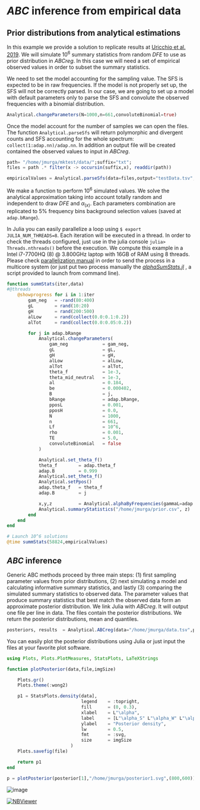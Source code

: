 # *ABC* inference from empirical data

## Prior distributions from analytical estimations

In this example we provide a solution to replicate results at [Uricchio et al. 2019](https://doi.org/10.1038/s41559-019-0890-6). We will simulate $10^6$ summary statistics from random *DFE* to use as prior distribution in *ABCreg*. In this case we will need a set of empirical observed values in order to subset the summary statistics.

We need to set the model accounting for the sampling value. The SFS is expected to be in raw frequencies. If the model is not properly set up, the SFS will not be correctly parsed. In our case, we are going to set up a model with default parameters only to parse the SFS and convolute the observed frequencies with a binomial distribution.

```julia
Analytical.changeParameters(N=1000,n=661,convoluteBinomial=true)
```

Once the model account for the number of samples we can open the files. The function `Analytical.parseSfs` will return polymorphic and divergent counts and SFS accounting for the whole spectrum: `collect(1:adap.nn)/adap.nn`. In addition an output file will be created contained the observed values to input in *ABCreg*.

```julia
path= "/home/jmurga/mktest/data/";suffix="txt";
files = path .* filter(x -> occursin(suffix,x), readdir(path))

empiricalValues = Analytical.parseSfs(data=files,output="testData.tsv",sfsColumns=[3,5],divColumns=[6,7])
```

We make a function to perform $10^6$ simulated values. We solve the analytical approximation taking into account totally random and independent to draw *DFE* and $\alpha_{(x)}$. Each parameters combination are replicated to 5% frequency bins background selection values (saved at `adap.bRange`). 

In Julia you can easily parallelize a loop using ```$ export JULIA_NUM_THREADS=8```. Each iteration will be executed in a thread. In order to check the threads configured, just use in the julia console ```julia> Threads.nthreads()``` before the execution. We compute this example in a Intel i7-7700HQ (8) @ 3.800GHz laptop with 16GB of RAM using 8 threads. Please check [parallelization manual](https://docs.julialang.org/en/v1/manual/parallel-computing/) in order to send the process in a multicore system (or just put two process manually the [*alphaSumStats.jl*](https://github.com/jmurga/Analytical.jl/blob/master/scripts/alphaSumStats.jl) , a script provided to launch from command line).

```julia
function summStats(iter,data)
#@threads
	@showprogress for i in 1:iter
		gam_neg   = -rand(80:400)
		gL        = rand(10:20)
		gH        = rand(200:500)
		alLow     = rand(collect(0.0:0.1:0.2))
		alTot     = rand(collect(0.0:0.05:0.2))

		for j in adap.bRange
			Analytical.changeParameters(
				gam_neg             = gam_neg,
				gL                  = gL,
				gH                  = gH,
				alLow               = alLow,
				alTot               = alTot,
				theta_f             = 1e-3,
				theta_mid_neutral   = 1e-3,
				al                  = 0.184,
				be                  = 0.000402,
				B                   = j,
				bRange              = adap.bRange,
				pposL               = 0.001,
				pposH               = 0.0,
				N                   = 1000,
				n                   = 661,
				Lf                  = 10^6,
				rho                 = 0.001,
				TE                  = 5.0,
				convoluteBinomial   = false
			)

			Analytical.set_theta_f()
			theta_f        = adap.theta_f
			adap.B         = 0.999
			Analytical.set_theta_f()
			Analytical.setPpos()
			adap.theta_f   = theta_f
			adap.B         = j

			x,y,z          = Analytical.alphaByFrequencies(gammaL=adap.gL,gammaH=adap.gH,pposL=adap.pposL,pposH=adap.pposH,observedData=data)
			Analytical.summaryStatistics("/home/jmurga/prior.csv", z)
		end
	end
end

# Launch 10^6 solutions
@time summStats(58824,empiricalValues)
```

## *ABC* inference
Generic ABC methods proceed by three main steps: (1) first sampling parameter values from prior distributions, (2) next simulating a model and calculating informative summary statistics, and lastly (3) comparing the simulated summary statistics to observed data. The parameter values that produce summary statistics that best match the observed data form an approximate posterior distribution. We link Julia with *ABCreg*. It will output one file per line in data. The files contain the posterior distributions. We return the posterior distributions, mean and quantiles.

```julia
posteriors, results  = Analytical.ABCreg(data="/home/jmurga/data.tsv",prior="/home/jmurga/prior.tsv", nparams=27, nsummaries=24, outputPath="/home/jmurga/", outputPrefix="outPaper", tolerance=0.001, regressionMode="T",regPath="/home/jmurga/ABCreg/src/reg")
```

You can easily plot the posterior distributions using Julia or just input the files at your favorite plot software.

```julia
using Plots, Plots.PlotMeasures, StatsPlots, LaTeXStrings

function plotPosterior(data,file,imgSize)

	Plots.gr()
	Plots.theme(:wong2)

	p1 = StatsPlots.density(data],
							legend    = :topright,
							fill      = (0, 0.3),
							xlabel    = L"\alpha",
							label     = [L"\alpha_S" L"\alpha_W" L"\alpha"],
							ylabel    = "Posterior density",
							lw        = 0.5,
							fmt       = :svg,
							size      = imgSize
						)
	Plots.savefig(file)

	return p1
end

p = plotPosterior(posterior[1],"/home/jmurga/posterior1.svg",(800,600))
```

![image](https://raw.githubusercontent.com/jmurga/Analytical.jl/master/docs/src/fig2.svg)

[![NBViewer](https://img.shields.io/badge/render-nbviewer-orange.svg)](https://nbviewer.jupyter.org/github/jmurga/Analytical.jl/blob/master/scripts/analyticalAlphaAndPriors.ipynb)
